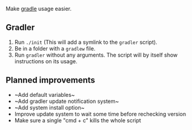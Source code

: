 Make [gradle](https://gradle.org/) usage easier.

## Gradler
1. Run `./init` (This will add a symlink to the `gradler` script).
2. Be in a folder with a `gradlew` file.
3. Run `gradler` without any arguments. The script will by itself show instructions on its usage.

## Planned improvements
* ~Add default variables~
* ~Add gradler update notification system~
* ~Add system install option~
* Improve update system to wait some time before rechecking version
* Make sure a single "cmd + c" kills the whole script
